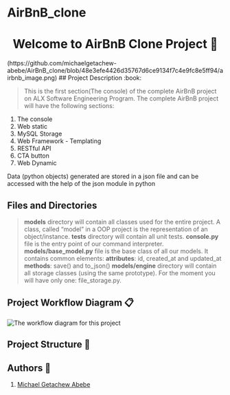 # AirBnB_clone

<h1 align="center">Welcome to AirBnB Clone Project 👋</h1>
(https://github.com/michaelgetachew-abebe/AirBnB_clone/blob/48e3efe4426d35767d6ce9134f7c4e9fc8e5ff94/airbnb_image.png)
## Project Description :book:

> This is the first section(The console) of the complete AirBnB project on ALX Software Engineering Program. The complete AirBnB project will have the following sections:

   <ol>
   <li>The console</li>
   <li>Web static</li>
   <li>MySQL Storage</li>
   <li>Web Framework - Templating</li>
   <li>RESTful API</li>
   <li>CTA button</li>
   <li>Web Dynamic</li>
   </ol>
Data (python objects) generated are stored in a json file and can be accessed with the help of the json module in python

## Files and Directories

> **models** directory will contain all classes used for the entire project. A class, called “model” in a OOP project is the representation of an object/instance.
> **tests** directory will contain all unit tests.
> **console.py** file is the entry point of our command interpreter.
> **models/base_model.py** file is the base class of all our models. It contains common elements:
> **attributes**: id, created_at and updated_at
> **methods**: save() and to_json()
> **models/engine** directory will contain all storage classes (using the same prototype). For the moment you will have only one: file_storage.py.

>

## Project Workflow Diagram :clipboard:

![The workflow diagram for this project]()

## Project Structure :file_folder:

## Authors :busts_in_silhouette:

<ol>
 <li><a href="https://github.com/michaelgetachew-abebe">Michael Getachew Abebe</a></li>
 </ol>
